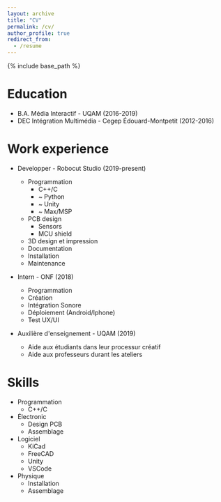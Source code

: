 ```yaml
---
layout: archive
title: "CV"
permalink: /cv/
author_profile: true
redirect_from:
  - /resume
---
```


{% include base_path %}

Education
======
* B.A. Média Interactif - UQAM (2016-2019)
* DEC Intégration Multimédia - Cegep Édouard-Montpetit (2012-2016)

Work experience
======
* Developper - Robocut Studio (2019-present)
  * Programmation
    * C++/C
    * ~ Python
    * ~ Unity
    * ~ Max/MSP
  * PCB design
    * Sensors
    * MCU shield
  * 3D design et impression
  * Documentation
  * Installation
  * Maintenance

* Intern - ONF (2018)
  * Programmation
  * Création
  * Intégration Sonore
  * Déploiement (Android/Iphone)
  * Test UX/UI

* Auxilière d'enseignement - UQAM (2019)
  * Aide aux étudiants dans leur processur créatif
  * Aide aux professeurs durant les ateliers
  

Skills
======
* Programmation
  * C++/C
* Électronic
  * Design PCB
  * Assemblage
* Logiciel
  * KiCad
  * FreeCAD
  * Unity
  * VSCode
* Physique
  * Installation
  * Assemblage
